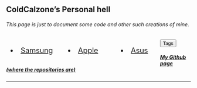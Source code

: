 <section>
<style>
div li{
    float: left;
    width: 140px;
    height: 60px;
    font-size: 20px;
    line-height: 60px;
    /* border: 1px solid #000; */
    text-align: center;
}

div li a{
    text-decoration: none;
    color: #000;
    /* background-color: red; */
    display: block;
}

div li a:hover{
    background-color: #0cd2f3;
    transition: 1s all ease;
}
@keyframes drop{
    0%{
        transform: scale(2,2) rotatex(90deg);
    }
    100%{
        transform: scale(1,1) rotatex(0deg);
    }
}

</style>
<script>
	/* WHY CAN'T THE INTERNET EVER SHOW ME *UP TO DATE* THINGS? */
	var restrictedTag = window.location.href.split("#")[1];
	var projects = []
	var root = document.getElementById("main_content");
	function addToPage(value, index, array) {
		if(value["tags"].includes(restrictedTag)) {
			var post = document.createElement("div");
			var name = document.createElement("h3");
			name.innerHTML = value["name"];
			post.appendChild(name);
			var description = document.createElement("p");
			description.innerHTML = value["description"];
			post.appendChild(description);
			var source = document.createElement("h6");
			source.innerHTML = "<a href = \"" + value["source"] + "\">View the source code.</a>";
			post.appendChild(source);
			var tags = document.createElement("h6");
			tags.innerHTML = "Tags: " + value["tags"].join(", ");
			post.appendChild(tags);
			root.appendChild(post);
			root.appendChild(document.createElement("hr"));
		}
	}
	async function generateSite() {
		await fetch("./projects.json")
	        	.then(response => {
				return response.json();
			}).then(json => projects = json);
		projects.forEach(addToPage); 
	}
	generateSite();
</script>
        <h1 id="coldcalzones-personal-hell">ColdCalzone’s Personal hell</h1>
	<h6 id="this-page-is-just-to-document-some-code-and-other-such-creations-of-mine">This page is just to document some code and other such creations of mine.</h6>
	<div>
		<button>Tags</button>
		<li><a href="#">Samsung</a></li>
		<li><a href="#">Apple</a></li>
		<li><a href="#">Asus</a></li>
	</div>
	<h5 id="my-github-page-where-the-repositories-are"><a href="https://github.com/ColdCalzone">My Github page (where the repositories are)</a></h5>
	<hr>
</section>
